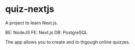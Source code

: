 # quiz-nextjs
A project to learn Next.js.

BE: NodeJS
FE: Next.js
DB: PostgreSQL

The app allows you to create and to thgough online quizzes.
